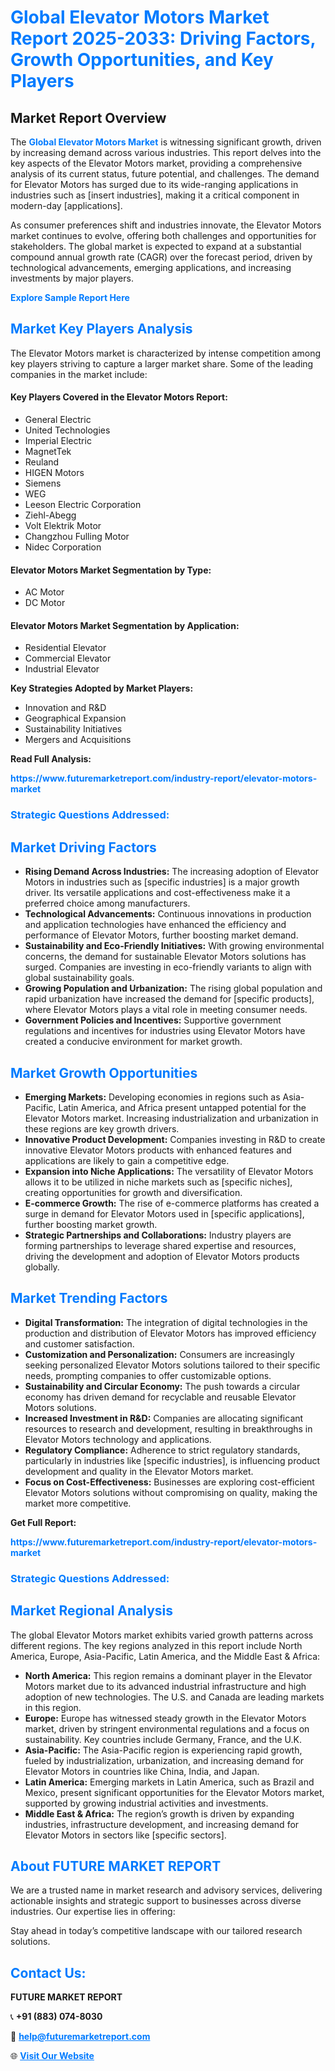 <h1 style="color: #007BFF;">Global Elevator Motors Market Report 2025-2033: Driving Factors, Growth Opportunities, and Key Players</h1>

<section id="overview">
<h2>Market Report Overview</h2>
<p>The <a href="https://www.futuremarketreport.com/industry-report/elevator-motors-market" style="color: #007BFF; text-decoration: none;"><strong>Global Elevator Motors Market</strong></a> is witnessing significant growth, driven by increasing demand across various industries. This report delves into the key aspects of the Elevator Motors market, providing a comprehensive analysis of its current status, future potential, and challenges. The demand for Elevator Motors has surged due to its wide-ranging applications in industries such as [insert industries], making it a critical component in modern-day [applications].</p>
<p>As consumer preferences shift and industries innovate, the Elevator Motors market continues to evolve, offering both challenges and opportunities for stakeholders. The global market is expected to expand at a substantial compound annual growth rate (CAGR) over the forecast period, driven by technological advancements, emerging applications, and increasing investments by major players.</p>
</section>

<section id="overview">
<p><a href="https://www.futuremarketreport.com/request-sample/reportId=97778" style="color: #007BFF; text-decoration: none;"><strong>Explore Sample Report Here</strong></a></p>
</section>

<section id="key-players">
<h2 style="color: #007BFF;">Market Key Players Analysis</h2>
<p>The Elevator Motors market is characterized by intense competition among key players striving to capture a larger market share. Some of the leading companies in the market include:</p>
<h4>Key Players Covered in the Elevator Motors Report:</h4>
<ul><li>General Electric</li><li>United Technologies</li><li>Imperial Electric</li><li>MagnetTek</li><li>Reuland</li><li>HIGEN Motors</li><li>Siemens</li><li>WEG</li><li>Leeson Electric Corporation</li><li>Ziehl-Abegg</li><li>Volt Elektrik Motor</li><li>Changzhou Fulling Motor</li><li>Nidec Corporation</li></ul>
<h4>Elevator Motors Market Segmentation by Type:</h4>
<ul><li>AC Motor</li><li>DC Motor</li></ul>

<h4>Elevator Motors Market Segmentation by Application:</h4>
<ul><li>Residential Elevator</li><li>Commercial Elevator</li><li>Industrial Elevator</li></ul>
<p><strong>Key Strategies Adopted by Market Players:</strong></p>
<ul>
<li>Innovation and R&D</li>
<li>Geographical Expansion</li>
<li>Sustainability Initiatives</li>
<li>Mergers and Acquisitions</li>
</ul>
</section>

<section>
<p><strong>Read Full Analysis: </strong></p><a href="https://www.futuremarketreport.com/industry-report/elevator-motors-market" style="color: #007BFF; text-decoration: none;"><strong>https://www.futuremarketreport.com/industry-report/elevator-motors-market</strong></a>
<h3 style="color: #007BFF;">Strategic Questions Addressed:</h3>
</section>

<section id="driving-factors">
<h2 style="color: #007BFF;">Market Driving Factors</h2>
<ul>
<li><strong>Rising Demand Across Industries:</strong> The increasing adoption of Elevator Motors in industries such as [specific industries] is a major growth driver. Its versatile applications and cost-effectiveness make it a preferred choice among manufacturers.</li>
<li><strong>Technological Advancements:</strong> Continuous innovations in production and application technologies have enhanced the efficiency and performance of Elevator Motors, further boosting market demand.</li>
<li><strong>Sustainability and Eco-Friendly Initiatives:</strong> With growing environmental concerns, the demand for sustainable Elevator Motors solutions has surged. Companies are investing in eco-friendly variants to align with global sustainability goals.</li>
<li><strong>Growing Population and Urbanization:</strong> The rising global population and rapid urbanization have increased the demand for [specific products], where Elevator Motors plays a vital role in meeting consumer needs.</li>
<li><strong>Government Policies and Incentives:</strong> Supportive government regulations and incentives for industries using Elevator Motors have created a conducive environment for market growth.</li>
</ul>
</section>

<section id="growth-opportunities">
<h2 style="color: #007BFF;">Market Growth Opportunities</h2>
<ul>
<li><strong>Emerging Markets:</strong> Developing economies in regions such as Asia-Pacific, Latin America, and Africa present untapped potential for the Elevator Motors market. Increasing industrialization and urbanization in these regions are key growth drivers.</li>
<li><strong>Innovative Product Development:</strong> Companies investing in R&D to create innovative Elevator Motors products with enhanced features and applications are likely to gain a competitive edge.</li>
<li><strong>Expansion into Niche Applications:</strong> The versatility of Elevator Motors allows it to be utilized in niche markets such as [specific niches], creating opportunities for growth and diversification.</li>
<li><strong>E-commerce Growth:</strong> The rise of e-commerce platforms has created a surge in demand for Elevator Motors used in [specific applications], further boosting market growth.</li>
<li><strong>Strategic Partnerships and Collaborations:</strong> Industry players are forming partnerships to leverage shared expertise and resources, driving the development and adoption of Elevator Motors products globally.</li>
</ul>
</section>

<section id="trending-factors">
<h2 style="color: #007BFF;">Market Trending Factors</h2>
<ul>
<li><strong>Digital Transformation:</strong> The integration of digital technologies in the production and distribution of Elevator Motors has improved efficiency and customer satisfaction.</li>
<li><strong>Customization and Personalization:</strong> Consumers are increasingly seeking personalized Elevator Motors solutions tailored to their specific needs, prompting companies to offer customizable options.</li>
<li><strong>Sustainability and Circular Economy:</strong> The push towards a circular economy has driven demand for recyclable and reusable Elevator Motors solutions.</li>
<li><strong>Increased Investment in R&D:</strong> Companies are allocating significant resources to research and development, resulting in breakthroughs in Elevator Motors technology and applications.</li>
<li><strong>Regulatory Compliance:</strong> Adherence to strict regulatory standards, particularly in industries like [specific industries], is influencing product development and quality in the Elevator Motors market.</li>
<li><strong>Focus on Cost-Effectiveness:</strong> Businesses are exploring cost-efficient Elevator Motors solutions without compromising on quality, making the market more competitive.</li>
</ul>
</section>

<section>
<p><strong>Get Full Report: </strong></p><a href="https://www.futuremarketreport.com/industry-report/elevator-motors-market" style="color: #007BFF; text-decoration: none;"><strong>https://www.futuremarketreport.com/industry-report/elevator-motors-market</strong></a>
<h3 style="color: #007BFF;">Strategic Questions Addressed:</h3>
</section>


<section id="regional-analysis">
<h2 style="color: #007BFF;">Market Regional Analysis</h2>
<p>The global Elevator Motors market exhibits varied growth patterns across different regions. The key regions analyzed in this report include North America, Europe, Asia-Pacific, Latin America, and the Middle East & Africa:</p>
<ul>
<li><strong>North America:</strong> This region remains a dominant player in the Elevator Motors market due to its advanced industrial infrastructure and high adoption of new technologies. The U.S. and Canada are leading markets in this region.</li>
<li><strong>Europe:</strong> Europe has witnessed steady growth in the Elevator Motors market, driven by stringent environmental regulations and a focus on sustainability. Key countries include Germany, France, and the U.K.</li>
<li><strong>Asia-Pacific:</strong> The Asia-Pacific region is experiencing rapid growth, fueled by industrialization, urbanization, and increasing demand for Elevator Motors in countries like China, India, and Japan.</li>
<li><strong>Latin America:</strong> Emerging markets in Latin America, such as Brazil and Mexico, present significant opportunities for the Elevator Motors market, supported by growing industrial activities and investments.</li>
<li><strong>Middle East & Africa:</strong> The region’s growth is driven by expanding industries, infrastructure development, and increasing demand for Elevator Motors in sectors like [specific sectors].</li>
</ul>
</section>

<footer>
<h2 style="color: #007BFF;">About FUTURE MARKET REPORT</h2>
<p>We are a trusted name in market research and advisory services, delivering actionable insights and strategic support to businesses across diverse industries. Our expertise lies in offering:</p>

<p>Stay ahead in today’s competitive landscape with our tailored research solutions.</p>

<h2 style="color: #007BFF;">Contact Us:</h2>
<p><strong>FUTURE MARKET REPORT</strong></p>
<p>📞 <strong>+91 (883) 074-8030</strong></p>
<p>📧 <strong><a href="mailto:help@futuremarketreport.com" style="color: #007BFF;">help@futuremarketreport.com</a></strong></p>
<p>🌐 <strong><a href="https://www.futuremarketreport.com/" style="color: #007BFF;">Visit Our Website</a></strong></p>
</footer>